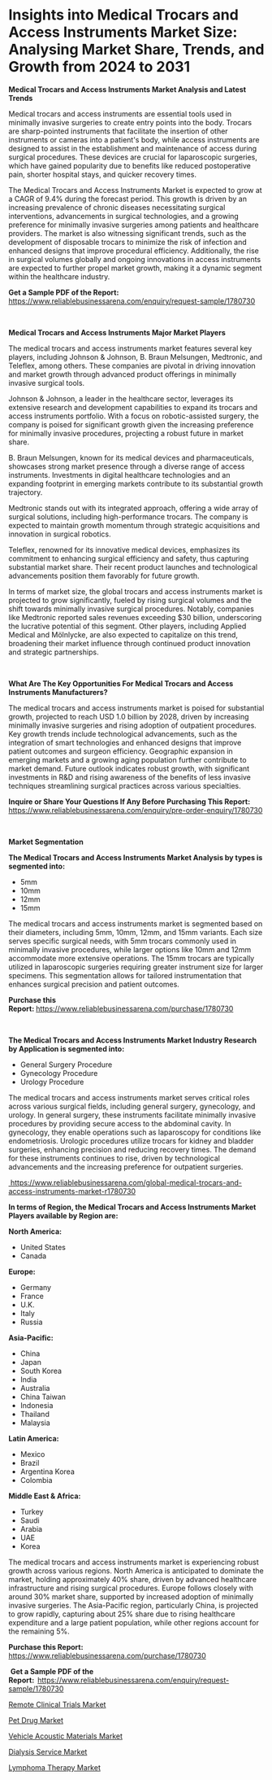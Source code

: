<p><h1>Insights into Medical Trocars and Access Instruments Market Size: Analysing Market Share, Trends, and Growth from 2024 to 2031</h1></p><p><strong>Medical Trocars and Access Instruments Market Analysis and Latest Trends</strong></p>
<p><p>Medical trocars and access instruments are essential tools used in minimally invasive surgeries to create entry points into the body. Trocars are sharp-pointed instruments that facilitate the insertion of other instruments or cameras into a patient's body, while access instruments are designed to assist in the establishment and maintenance of access during surgical procedures. These devices are crucial for laparoscopic surgeries, which have gained popularity due to benefits like reduced postoperative pain, shorter hospital stays, and quicker recovery times.</p><p>The Medical Trocars and Access Instruments Market is expected to grow at a CAGR of 9.4% during the forecast period. This growth is driven by an increasing prevalence of chronic diseases necessitating surgical interventions, advancements in surgical technologies, and a growing preference for minimally invasive surgeries among patients and healthcare providers. The market is also witnessing significant trends, such as the development of disposable trocars to minimize the risk of infection and enhanced designs that improve procedural efficiency. Additionally, the rise in surgical volumes globally and ongoing innovations in access instruments are expected to further propel market growth, making it a dynamic segment within the healthcare industry.</p></p>
<p><strong>Get a Sample PDF of the Report:&nbsp;</strong> <a href="https://www.reliablebusinessarena.com/enquiry/request-sample/1780730?utm_campaign=1943&utm_medium=2&utm_source=Github&utm_content=ia&utm_term=20122024&utm_id=medical-trocars-and-access-instruments">https://www.reliablebusinessarena.com/enquiry/request-sample/1780730</a></p>
<p>&nbsp;</p>
<p><strong>Medical Trocars and Access Instruments Major Market Players</strong></p>
<p><p>The medical trocars and access instruments market features several key players, including Johnson & Johnson, B. Braun Melsungen, Medtronic, and Teleflex, among others. These companies are pivotal in driving innovation and market growth through advanced product offerings in minimally invasive surgical tools.</p><p>Johnson & Johnson, a leader in the healthcare sector, leverages its extensive research and development capabilities to expand its trocars and access instruments portfolio. With a focus on robotic-assisted surgery, the company is poised for significant growth given the increasing preference for minimally invasive procedures, projecting a robust future in market share.</p><p>B. Braun Melsungen, known for its medical devices and pharmaceuticals, showcases strong market presence through a diverse range of access instruments. Investments in digital healthcare technologies and an expanding footprint in emerging markets contribute to its substantial growth trajectory.</p><p>Medtronic stands out with its integrated approach, offering a wide array of surgical solutions, including high-performance trocars. The company is expected to maintain growth momentum through strategic acquisitions and innovation in surgical robotics.</p><p>Teleflex, renowned for its innovative medical devices, emphasizes its commitment to enhancing surgical efficiency and safety, thus capturing substantial market share. Their recent product launches and technological advancements position them favorably for future growth.</p><p>In terms of market size, the global trocars and access instruments market is projected to grow significantly, fueled by rising surgical volumes and the shift towards minimally invasive surgical procedures. Notably, companies like Medtronic reported sales revenues exceeding $30 billion, underscoring the lucrative potential of this segment. Other players, including Applied Medical and Mölnlycke, are also expected to capitalize on this trend, broadening their market influence through continued product innovation and strategic partnerships.</p></p>
<p>&nbsp;</p>
<p><strong>What Are The Key Opportunities For Medical Trocars and Access Instruments Manufacturers?</strong></p>
<p><p>The medical trocars and access instruments market is poised for substantial growth, projected to reach USD 1.0 billion by 2028, driven by increasing minimally invasive surgeries and rising adoption of outpatient procedures. Key growth trends include technological advancements, such as the integration of smart technologies and enhanced designs that improve patient outcomes and surgeon efficiency. Geographic expansion in emerging markets and a growing aging population further contribute to market demand. Future outlook indicates robust growth, with significant investments in R&D and rising awareness of the benefits of less invasive techniques streamlining surgical practices across various specialties.</p></p>
<p><strong>Inquire or Share Your Questions If Any Before Purchasing This Report:</strong> <a href="https://www.reliablebusinessarena.com/enquiry/pre-order-enquiry/1780730?utm_campaign=1943&utm_medium=2&utm_source=Github&utm_content=ia&utm_term=20122024&utm_id=medical-trocars-and-access-instruments">https://www.reliablebusinessarena.com/enquiry/pre-order-enquiry/1780730</a></p>
<p>&nbsp;</p>
<p><strong>Market Segmentation</strong></p>
<p><strong>The Medical Trocars and Access Instruments Market Analysis by types is segmented into:</strong></p>
<p><ul><li>5mm</li><li>10mm</li><li>12mm</li><li>15mm</li></ul></p>
<p><p>The medical trocars and access instruments market is segmented based on their diameters, including 5mm, 10mm, 12mm, and 15mm variants. Each size serves specific surgical needs, with 5mm trocars commonly used in minimally invasive procedures, while larger options like 10mm and 12mm accommodate more extensive operations. The 15mm trocars are typically utilized in laparoscopic surgeries requiring greater instrument size for larger specimens. This segmentation allows for tailored instrumentation that enhances surgical precision and patient outcomes.</p></p>
<p><strong>Purchase this Report:&nbsp;</strong><a href="https://www.reliablebusinessarena.com/purchase/1780730?utm_campaign=1943&utm_medium=2&utm_source=Github&utm_content=ia&utm_term=20122024&utm_id=medical-trocars-and-access-instruments">https://www.reliablebusinessarena.com/purchase/1780730</a></p>
<p>&nbsp;</p>
<p><strong>The Medical Trocars and Access Instruments Market Industry Research by Application is segmented into:</strong></p>
<p><ul><li>General Surgery Procedure</li><li>Gynecology Procedure</li><li>Urology Procedure</li></ul></p>
<p><p>The medical trocars and access instruments market serves critical roles across various surgical fields, including general surgery, gynecology, and urology. In general surgery, these instruments facilitate minimally invasive procedures by providing secure access to the abdominal cavity. In gynecology, they enable operations such as laparoscopy for conditions like endometriosis. Urologic procedures utilize trocars for kidney and bladder surgeries, enhancing precision and reducing recovery times. The demand for these instruments continues to rise, driven by technological advancements and the increasing preference for outpatient surgeries.</p></p>
<p><a href="https://www.reliablebusinessarena.com/global-medical-trocars-and-access-instruments-market-r1780730?utm_campaign=1943&utm_medium=2&utm_source=Github&utm_content=ia&utm_term=20122024&utm_id=medical-trocars-and-access-instruments">&nbsp;https://www.reliablebusinessarena.com/global-medical-trocars-and-access-instruments-market-r1780730</a></p>
<p><strong>In terms of Region, the Medical Trocars and Access Instruments Market Players available by Region are:</strong></p>
<p>
    <p> <strong> North America: </strong>
        <ul>
            <li>United States</li>
            <li>Canada</li>
        </ul>
        </p> 
    <p> <strong> Europe: </strong>
        <ul>
            <li>Germany</li>
            <li>France</li>
            <li>U.K.</li>
            <li>Italy</li>
            <li>Russia</li>
        </ul>
        </p> 
    <p> <strong> Asia-Pacific: </strong>
        <ul>
            <li>China</li>
            <li>Japan</li>
            <li>South Korea</li>
            <li>India</li>
            <li>Australia</li>
            <li>China Taiwan</li>
            <li>Indonesia</li>
            <li>Thailand</li>
            <li>Malaysia</li>
        </ul>
        </p> 
    <p> <strong> Latin America: </strong>
        <ul>
            <li>Mexico</li>
            <li>Brazil</li>
            <li>Argentina Korea</li>
            <li>Colombia</li>
        </ul>
        </p> 
    <p> <strong> Middle East & Africa: </strong>
        <ul>
            <li>Turkey</li>
            <li>Saudi</li>
            <li>Arabia</li>
            <li>UAE</li>
            <li>Korea</li>
        </ul>
    </p>
    </p>
<p><p>The medical trocars and access instruments market is experiencing robust growth across various regions. North America is anticipated to dominate the market, holding approximately 40% share, driven by advanced healthcare infrastructure and rising surgical procedures. Europe follows closely with around 30% market share, supported by increased adoption of minimally invasive surgeries. The Asia-Pacific region, particularly China, is projected to grow rapidly, capturing about 25% share due to rising healthcare expenditure and a large patient population, while other regions account for the remaining 5%.</p></p>
<p><strong>Purchase this Report: </strong><a href="https://www.reliablebusinessarena.com/purchase/1780730?utm_campaign=1943&utm_medium=2&utm_source=Github&utm_content=ia&utm_term=20122024&utm_id=medical-trocars-and-access-instruments">https://www.reliablebusinessarena.com/purchase/1780730</a></p>
<p>&nbsp;<strong>Get a Sample PDF of the Report:&nbsp;&nbsp;</strong><a href="https://www.reliablebusinessarena.com/enquiry/request-sample/1780730?utm_campaign=1943&utm_medium=2&utm_source=Github&utm_content=ia&utm_term=20122024&utm_id=medical-trocars-and-access-instruments">https://www.reliablebusinessarena.com/enquiry/request-sample/1780730</a></p>
<p><strong></strong></p>
<p><p><a href="https://www.linkedin.com/pulse/analyzing-projected-cagr-128-remote-clinical-trials-market-wf2te?utm_campaign=1943&utm_medium=2&utm_source=Github&utm_content=ia&utm_term=20122024&utm_id=medical-trocars-and-access-instruments">Remote Clinical Trials Market</a></p><p><a href="https://www.linkedin.com/pulse/projected-growth-pet-drug-market-from-2031-2024-insights-revenue-avige?utm_campaign=1943&utm_medium=2&utm_source=Github&utm_content=ia&utm_term=20122024&utm_id=medical-trocars-and-access-instruments">Pet Drug Market</a></p><p><a href="https://github.com/JakirUddin511/Market-Research-Report-List-1/blob/main/vehicle-acoustic-materials-market.md?utm_campaign=1943&utm_medium=2&utm_source=Github&utm_content=ia&utm_term=20122024&utm_id=medical-trocars-and-access-instruments">Vehicle Acoustic Materials Market</a></p><p><a href="https://www.linkedin.com/pulse/key-trends-opportunities-dialysis-service-market-from-s6rue?utm_campaign=1943&utm_medium=2&utm_source=Github&utm_content=ia&utm_term=20122024&utm_id=medical-trocars-and-access-instruments">Dialysis Service Market</a></p><p><a href="https://www.linkedin.com/pulse/lymphoma-therapy-market-size-revenue-growth-projected-sftve?utm_campaign=1943&utm_medium=2&utm_source=Github&utm_content=ia&utm_term=20122024&utm_id=medical-trocars-and-access-instruments">Lymphoma Therapy Market</a></p></p>